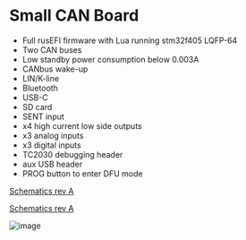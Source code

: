 # Small CAN Board

* Full rusEFI firmware with Lua running stm32f405 LQFP-64
* Two CAN buses
* Low standby power consumption below 0.003A
* CANbus wake-up
* LIN/K-line
* Bluetooth
* USB-C
* SD card
* SENT input
* x4 high current low side outputs
* x3 analog inputs
* x3 digital inputs
* TC2030 debugging header
* aux USB header
* PROG button to enter DFU mode

[Schematics rev A](https://rusefi.com/docs/ibom/small-can-board-a-ibom.html)

[Schematics rev A](https://rusefi.com/docs/ibom/small-can-board-a-ibom.html)

![image](https://github.com/rusefi/rusefi/assets/48498823/bc9f33da-46a9-48fe-ba04-6eb8e0269bbf)
